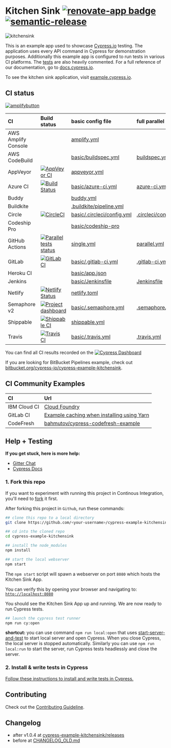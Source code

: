 # Kitchen Sink [![renovate-app badge][renovate-badge]][renovate-app] [![semantic-release][semantic-image] ][semantic-url]

![kitchensink](https://cloud.githubusercontent.com/assets/1268976/14084252/e309e370-f4e7-11e5-9562-24f516563ac9.gif)

This is an example app used to showcase [Cypress.io](https://www.cypress.io/) testing. The application uses every API command in Cypress for demonstration purposes. Additionally this example app is configured to run tests in various CI platforms. The [tests](https://github.com/cypress-io/cypress-example-kitchensink/blob/master/cypress/integration/examples) are also heavily commented. For a full reference of our documentation, go to [docs.cypress.io](https://docs.cypress.io/).

To see the kitchen sink application, visit [example.cypress.io](https://example.cypress.io/).

[renovate-badge]: https://img.shields.io/badge/renovate-app-blue.svg
[renovate-app]: https://renovateapp.com/
[semantic-image]: https://img.shields.io/badge/%20%20%F0%9F%93%A6%F0%9F%9A%80-semantic--release-e10079.svg
[semantic-url]: https://github.com/semantic-release/semantic-release

## CI status

[![amplifybutton](https://oneclick.amplifyapp.com/button.svg)](https://link.cypress.io/kitchensink-amplify-oneclick)

CI | Build status | basic config file | full parallel config
:--- | :--- | :--- | :---
AWS Amplify Console | | [amplify.yml](amplify.yml) |
AWS CodeBuild | | [basic/buildspec.yml](./basic/buildspec.yml) | [buildspec.yml](buildspec.yml)
AppVeyor | [![AppVeyor CI](https://ci.appveyor.com/api/projects/status/bo4x59pha1eb18de?svg=true)](https://ci.appveyor.com/project/cypress-io/cypress-example-kitchensink) | [appveyor.yml](appveyor.yml)
Azure CI | [![Build Status](https://cypress-io.visualstudio.com/cypress-example-kitchensink/_apis/build/status/cypress-io.cypress-example-kitchensink?branchName=master)](https://cypress-io.visualstudio.com/cypress-example-kitchensink/_build/latest?definitionId=2&branchName=master) | [basic/azure-ci.yml](basic/azure-ci.yml) | [azure-ci.yml](azure-ci.yml)
Buddy | | [buddy.yml](buddy.yml)
Buildkite | | [.buildkite/pipeline.yml](.buildkite/pipeline.yml)
Circle | [![CircleCI](https://circleci.com/gh/cypress-io/cypress-example-kitchensink/tree/master.svg?style=svg)](https://circleci.com/gh/cypress-io/cypress-example-kitchensink/tree/master) | [basic/.circleci/config.yml](basic/.circleci/config.yml) | [.circleci/config.yml](.circleci/config.yml)
Codeship Pro | | [basic/codeship-pro](basic/codeship-pro)
GitHub Actions | [![Parallel tests status](https://github.com/cypress-io/cypress-example-kitchensink/workflows/Cypress%20parallel%20tests/badge.svg?branch=master)](https://github.com/cypress-io/cypress-example-kitchensink/actions) | [single.yml](.github/workflows/single.yml) | [parallel.yml](.github/workflows/parallel.yml)
GitLab | [![GitLab CI](https://gitlab.com/cypress-io/cypress-example-kitchensink/badges/master/pipeline.svg)](https://gitlab.com/cypress-io/cypress-example-kitchensink/commits/master) | [basic/.gitlab-ci.yml](basic/.gitlab-ci.yml) | [.gitlab-ci.yml](.gitlab-ci.yml)
Heroku CI | | [basic/app.json](basic/app.json) |
Jenkins | | [basic/Jenkinsfile](basic/Jenkinsfile) | [Jenkinsfile](Jenkinsfile)
Netlify | [![Netlify Status](https://api.netlify.com/api/v1/badges/016bd76b-ebfd-4071-94d9-8668afbb56f7/deploy-status)](https://app.netlify.com/sites/cypress-example-kitchensink/deploys) | [netlify.toml](netlify.toml) |
Semaphore v2 | [![Project dashboard](https://cypress-io.semaphoreci.com/badges/cypress-example-kitchensink/branches/master.svg)](https://cypress-io.semaphoreci.com/projects/cypress-example-kitchensink) | [basic/.semaphore.yml](basic/.semaphore.yml) | [.semaphore/semaphore.yml](.semaphore/semaphore.yml)
Shippable | [![Shippable CI](https://api.shippable.com/projects/56c38fdc1895ca4474743010/badge?branch=master)](https://app.shippable.com/github/cypress-io/cypress-example-kitchensink) | [shippable.yml](shippable.yml)
Travis | [![Travis CI](https://travis-ci.org/cypress-io/cypress-example-kitchensink.svg?branch=master)](https://travis-ci.org/cypress-io/cypress-example-kitchensink) | [basic/.travis.yml](basic/.travis.yml) | [.travis.yml](.travis.yml)

You can find all CI results recorded on the [![Cypress Dashboard](https://img.shields.io/badge/cypress-dashboard-brightgreen.svg)](https://dashboard.cypress.io/#/projects/4b7344/runs)

If you are looking for BitBucket Pipelines example, check out [bitbucket.org/cypress-io/cypress-example-kitchensink](https://bitbucket.org/cypress-io/cypress-example-kitchensink).

## CI Community Examples

CI | Url
:--- | :--- |
IBM Cloud CI | [Cloud Foundry](https://github.com/iamgollum/cypress-example-kitchensink/tree/281-ibm-cloud-pipeline)
GitLab CI | [Example caching when installing using Yarn](https://gitlab.com/bahmutov/cypress-yarn-gitlab-ci-example)
CodeFresh | [bahmutov/cypress-codefresh-example](https://github.com/bahmutov/cypress-codefresh-example)

## Help + Testing

**If you get stuck, here is more help:**

* [Gitter Chat](https://gitter.im/cypress-io/cypress)
* [Cypress Docs](https://on.cypress.io)

### 1. Fork this repo

If you want to experiment with running this project in Continous Integration, you'll need to [fork](https://github.com/cypress-io/cypress-example-kitchensink#fork-destination-box) it first.

After forking this project in `Github`, run these commands:

```bash
## clone this repo to a local directory
git clone https://github.com/<your-username>/cypress-example-kitchensink.git

## cd into the cloned repo
cd cypress-example-kitchensink

## install the node_modules
npm install

## start the local webserver
npm start
```

The `npm start` script will spawn a webserver on port `8080` which hosts the Kitchen Sink App.

You can verify this by opening your browser and navigating to: [`http://localhost:8080`](http://localhost:8080)

You should see the Kitchen Sink App up and running. We are now ready to run Cypress tests.

```bash
## launch the cypress test runner
npm run cy:open
```

**shortcut:** you can use command `npm run local:open` that uses [start-server-and-test](https://github.com/bahmutov/start-server-and-test) to start local server and open Cypress. When you close Cypress, the local server is stopped automatically. Similarly you can use `npm run local:run` to start the server, run Cypress tests headlessly and close the server.

### 2. Install & write tests in Cypress

[Follow these instructions to install and write tests in Cypress.](https://on.cypress.io/installing-cypress)

## Contributing

Check out the [Contributing Guideline](/CONTRIBUTING.md).

## Changelog

- after v1.0.4 at [cypress-example-kitchensink/releases](https://github.com/cypress-io/cypress-example-kitchensink/releases)
- before at [CHANGELOG_OLD.md](CHANGELOG_OLD.md)

